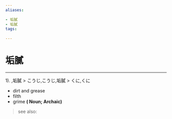 ```yaml
---
aliases:
    
- 垢膩
- 垢膩
tags:
    
---
```


# 垢膩
---
1).
,垢膩 > こうじ,こうじ,垢膩 > くに,くに

- dirt and grease
- filth
- grime
**( Noun; Archaic)**
> see also: 
            